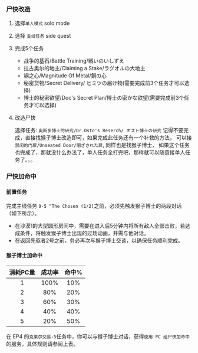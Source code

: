 
### 尸快改造
1. 选择`单人模式` solo mode
2. 选择 `支线任务` side quest
3. 完成5个任务
   
    * 战争的基石/Battle Training/戦いのいしずえ
    * 拉古奥尔的地主/Claiming a Stake/ラグオルの大地主
    * 钢之心/Magnitude Of Metal/鋼の心
    * 秘密货物/Secret Delivery/ ヒミツの届け物(需要完成前3个任务才可以选择)
    * 博士的秘密欲望/Doc's Secret Plan/博士の密かな欲望(需要完成前3个任务才可以选择)

4. 改造尸快
   
   选择任务: `奥斯多博士的研究/Dr.Osto's Reserch/ オスト博士の研究`
   记得不要完成，直接找猴子博士改造即可，如果完成此任务还有一个补救的方法，
   可以接`禁闭的门扉/Unseated Door/閉ざされた扉`, 同样也是找猴子博士，
   如果这个任务也完成了，那就没什么办法了，单人任务全打完吧，那样就可以随意接单人任务了。。。
   

### 尸快加命中

#### 前置任务

完成主线任务 `9-5 “The Chosen (1/2)`之前，必须先触发猴子博士的两段对话（如下所示）。

* 在沙漠1的大型圆形房间中，需要在进入后5分钟内将所有敌人全部击败，若达成条件，将触发猴子博士出现的过场动画，并需与他对话。
* 在返回先驱者2号之前，务必再次与猴子博士交谈，以确保任务顺利完成。

#### 猴子博士加命中

|消耗PC量|成功率|命中%|
|:---:|:---:|:---:|
|1|100%|10%|
|2|80%|20%|
|3|60%|30%|
|4|40%|40%|
|5|20%|50%|

在 EP4 的`克莱尔交易-5`任务中，你可以与猴子博士对话，获得`使用 PC 给尸快加命中`的服务，具体规则请参阅上表。
